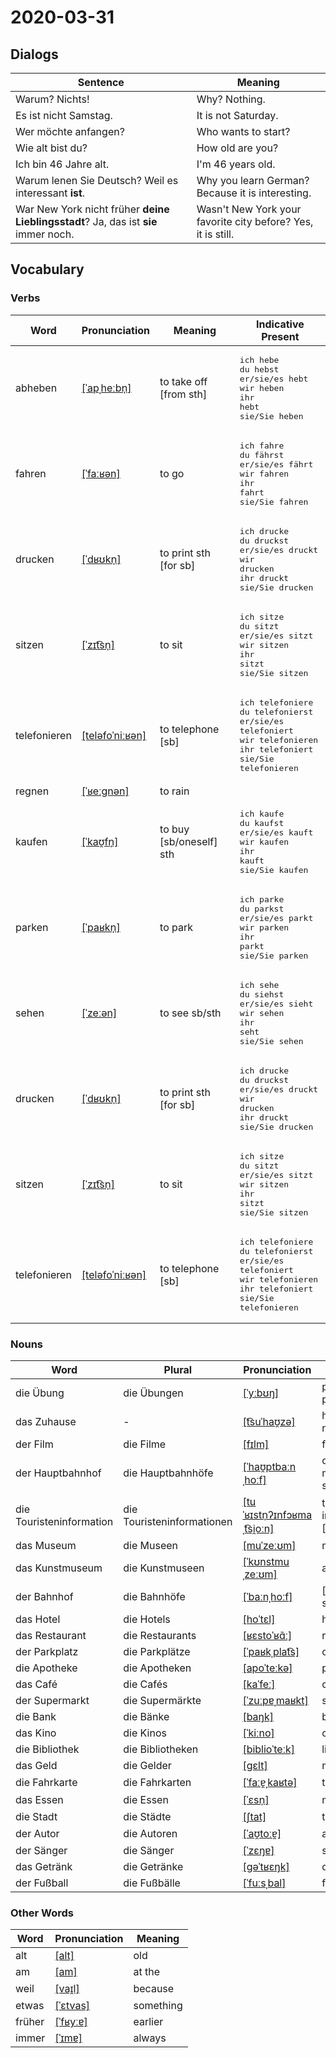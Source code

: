 # 2020-03-31

## Dialogs

| Sentence                                                     | Meaning                                                      |
| ------------------------------------------------------------ | ------------------------------------------------------------ |
| Warum? Nichts!                                               | Why? Nothing.                                                |
| Es ist nicht Samstag.                                        | It is not Saturday.                                          |
| Wer möchte anfangen?                                         | Who wants to start?                                          |
| Wie alt bist du?                                             | How old are you?                                             |
| Ich bin 46 Jahre alt.                                        | I'm 46 years old.                                            |
| Warum lenen Sie Deutsch? Weil es interessant **ist**.        | Why you learn German? Because it is interesting.             |
| War New York nicht früher **deine Lieblingsstadt**? Ja, das ist **sie** immer noch. | Wasn't New York your favorite city before? Yes, it is still. |

## Vocabulary

### Verbs

| Word         | Pronunciation | Meaning | Indicative Present |
| ------------ | ------------- | ------- | ------------------ |
|abheben|[[ˈapˌheːbn̩]](https://cdn.duden.de/_media_/audio/ID4113033_160438194.mp3)|to take off [from sth]|<pre>ich       hebe<br>du        hebst<br>er/sie/es hebt<br>wir       heben<br>ihr       hebt<br>sie/Sie   heben</pre>|
|fahren|[[ˈfaːʁən]](https://cdn.duden.de/_media_/audio/ID4111880_461734065.mp3)|to go|<pre>ich       fahre<br>du        fährst<br>er/sie/es fährt<br>wir       fahren<br>ihr       fahrt<br>sie/Sie   fahren</pre>|
|drucken|[[ˈdʁʊkn̩]](https://cdn.duden.de/_media_/audio/ID4115160_278262438.mp3)|to print sth [for sb]|<pre>ich       drucke<br>du        druckst<br>er/sie/es druckt<br>wir       drucken<br>ihr       druckt<br>sie/Sie   drucken</pre>|
|sitzen|[[ˈzɪt͡sn̩]](https://cdn.duden.de/_media_/audio/ID4116491_214318546.mp3)|to sit|<pre>ich       sitze<br>du        sitzt<br>er/sie/es sitzt<br>wir       sitzen<br>ihr       sitzt<br>sie/Sie   sitzen</pre>|
|telefonieren|[[teləfoˈniːʁən]](https://cdn.duden.de/_media_/audio/ID4117021_112493480.mp3)|to telephone [sb]|<pre>ich       telefoniere<br>du        telefonierst<br>er/sie/es telefoniert<br>wir       telefonieren<br>ihr       telefoniert<br>sie/Sie   telefonieren</pre>|
|regnen|[[ˈʁeːɡnən]](https://cdn.duden.de/_media_/audio/ID4109835_422157660.mp3)|to rain||
|kaufen|[[ˈkaʊ̯fn̩]](https://cdn.duden.de/_media_/audio/ID4113243_110750001.mp3)|to buy [sb/oneself] sth|<pre>ich       kaufe<br>du        kaufst<br>er/sie/es kauft<br>wir       kaufen<br>ihr       kauft<br>sie/Sie   kaufen</pre>|
|parken|[[ˈpaʁkn̩]](https://cdn.duden.de/_media_/audio/ID4111343_381196571.mp3)|to park|<pre>ich       parke<br>du        parkst<br>er/sie/es parkt<br>wir       parken<br>ihr       parkt<br>sie/Sie   parken</pre>|
|sehen|[[ˈzeːən]](https://cdn.duden.de/_media_/audio/ID4112937_221048555.mp3)|to see sb/sth|<pre>ich       sehe<br>du        siehst<br>er/sie/es sieht<br>wir       sehen<br>ihr       seht<br>sie/Sie   sehen</pre>|
|drucken|[[ˈdʁʊkn̩]](https://cdn.duden.de/_media_/audio/ID4115160_278262438.mp3)|to print sth [for sb]|<pre>ich       drucke<br>du        druckst<br>er/sie/es druckt<br>wir       drucken<br>ihr       druckt<br>sie/Sie   drucken</pre>|
|sitzen|[[ˈzɪt͡sn̩]](https://cdn.duden.de/_media_/audio/ID4116491_214318546.mp3)|to sit|<pre>ich       sitze<br>du        sitzt<br>er/sie/es sitzt<br>wir       sitzen<br>ihr       sitzt<br>sie/Sie   sitzen</pre>|
|telefonieren|[[teləfoˈniːʁən]](https://cdn.duden.de/_media_/audio/ID4117021_112493480.mp3)|to telephone [sb]|<pre>ich       telefoniere<br>du        telefonierst<br>er/sie/es telefoniert<br>wir       telefonieren<br>ihr       telefoniert<br>sie/Sie   telefonieren</pre>|

### Nouns

| Word                     | Plural | Pronunciation | Meaning |
| ------------------------ | ------ | ------------- | ------- |
|die Übung|die Übungen|[[ˈyːbʊŋ]](https://cdn.duden.de/_media_/audio/ID4119845_117130579.mp3)|practice no pl|
|das Zuhause|-|[[t͡suˈhaʊ̯zə]](https://cdn.duden.de/_media_/audio/ID4107912_187479534.mp3)|home no art, no pl|
|der Film|die Filme|[[fɪlm]](https://cdn.duden.de/_media_/audio/ID4107716_279655718.mp3)|film|
|der Hauptbahnhof|die Hauptbahnhöfe|[[ˈhaʊ̯ptbaːnˌhoːf]](https://cdn.duden.de/_media_/audio/ID4106559_149675921.mp3)|central  [or main]  station|
|die Touristeninformation|die Touristeninformationen|[[tuˈʁɪstn̩ʔɪnfɔʁmaˌt͡si̯oːn]](https://upload.wikimedia.org/wikipedia/commons/1/16/De-Touristeninformation.ogg)|tourist information [office]|
|das Museum|die Museen|[[muˈzeːʊm]](https://cdn.duden.de/_media_/audio/ID4111739_449239185.mp3)|museum|
|das Kunstmuseum|die Kunstmuseen|[[ˈkʊnstmuˌzeːʊm]](https://upload.wikimedia.org/wikipedia/commons/4/4e/De-Kunstmuseum.ogg)|art museum|
|der Bahnhof|die Bahnhöfe|[[ˈbaːnˌhoːf]](https://cdn.duden.de/_media_/audio/ID4115705_519986632.mp3)|[railway] station|
|das Hotel|die Hotels|[[hoˈtɛl]](https://cdn.duden.de/_media_/audio/ID4107650_46597935.mp3)|hotel|
|das Restaurant|die Restaurants|[[ʁɛstoˈʁɑ̃ː]](https://cdn.duden.de/_media_/audio/ID4112204_200462366.mp3)|restaurant|
|der Parkplatz|die Parkplätze|[[ˈpaʁkˌplat͡s]](https://cdn.duden.de/_media_/audio/ID4113205_331174512.mp3)|car park Brit|
|die Apotheke|die Apotheken|[[apoˈteːkə]](https://cdn.duden.de/_media_/audio/ID4112743_148743604.mp3)|pharmacy|
|das Café|die Cafés|[[kaˈfeː]](https://cdn.duden.de/_media_/audio/ID4117789_41626140.mp3)|café|
|der Supermarkt|die Supermärkte|[[ˈzuːpɐˌmaʁkt]](https://cdn.duden.de/_media_/audio/ID4115649_169400026.mp3)|supermarket|
|die Bank|die Bänke|[[baŋk]](https://cdn.duden.de/_media_/audio/ID4110280_297169903.mp3)|bench|
|das Kino|die Kinos|[[ˈkiːno]](https://cdn.duden.de/_media_/audio/ID4112280_341627782.mp3)|cinema|
|die Bibliothek|die Bibliotheken|[[biblioˈteːk]](https://cdn.duden.de/_media_/audio/ID4113423_292081637.mp3)|library|
|das Geld|die Gelder|[[ɡɛlt]](https://cdn.duden.de/_media_/audio/ID4110983_406922539.mp3)|money no pl|
|die Fahrkarte|die Fahrkarten|[[ˈfaːɐ̯ˌkaʁtə]](https://cdn.duden.de/_media_/audio/ID4116432_253428344.mp3)|ticket to|
|das Essen|die Essen|[[ˈɛsn̩]](https://cdn.duden.de/_media_/audio/ID4110882_3283053.mp3)|meal|
|die Stadt|die Städte|[[ʃtat]](https://cdn.duden.de/_media_/audio/ID4107010_70679654.mp3)|town|
|der Autor|die Autoren|[[ˈaʊ̯toːɐ̯]](https://cdn.duden.de/_media_/audio/ID4117532_403551565.mp3)|author|
|der Sänger|die Sänger|[[ˈzɛŋɐ]](https://cdn.duden.de/_media_/audio/ID4110354_230147352.mp3)|songbird|
|das Getränk|die Getränke|[[ɡəˈtʁɛŋk]](https://cdn.duden.de/_media_/audio/ID4109370_223340091.mp3)|drink|
|der Fußball|die Fußbälle|[[ˈfuːsˌbal]](https://cdn.duden.de/_media_/audio/ID4117290_236415067.mp3)|football Brit|

### Other Words

| Word   | Pronunciation | Meaning |
| ------ | ------------- | ------- |
|alt|[[alt]](https://cdn.duden.de/_media_/audio/ID4113924_315216207.mp3)|old|
|am|[[am]](https://cdn.duden.de/_media_/audio/ID4113217_183879764.mp3)|at the|
|weil|[[vaɪ̯l]](https://cdn.duden.de/_media_/audio/ID4117081_464094245.mp3)|because|
|etwas|[[ˈɛtvas]](https://cdn.duden.de/_media_/audio/ID4110825_343692448.mp3)|something|
|früher|[[ˈfʁyːɐ]](https://cdn.duden.de/_media_/audio/ID4129973_3800264.mp3)|earlier|
|immer|[[ˈɪmɐ]](https://cdn.duden.de/_media_/audio/ID4128518_394014332.mp3)|always|

